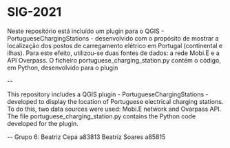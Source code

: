 # SIG-2021

Neste repositório está incluído um plugin para o QGIS - PortugueseChargingStations - desenvolvido com o propósito de mostrar a localização dos postos de carregamento elétrico em Portugal (continental e ilhas). Para este efeito, utilizou-se duas fontes de dados: a rede Mobi.E e a API Overpass. O ficheiro portuguese_charging_station.py contém o código, em Python, desenvolvido para o plugin

--

This repository includes a QGIS plugin - PortugueseChargingStations - developed to display the location of Portuguese electrical charging stations. To do this, two data sources were used: Mobi.E network and Ovarpass API. The file portuguese_charging_station.py contains the Python code developed for the plugin.

--
Grupo 6:
Beatriz Cepa a83813
Beatriz Soares a85815